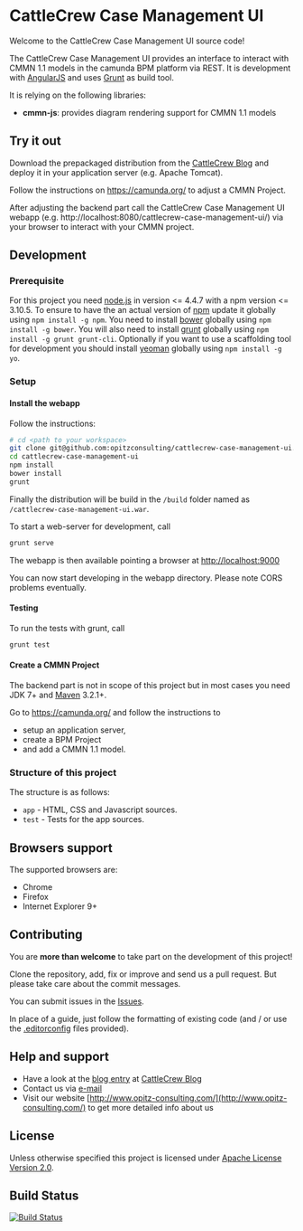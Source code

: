 # CattleCrew Case Management UI

Welcome to the CattleCrew Case Management UI source code!

The CattleCrew Case Management UI provides an interface to interact with CMMN 1.1 models in the camunda BPM platform via REST. It is development with [AngularJS](https://angularjs.org/) and uses [Grunt](http://gruntjs.com/) as build tool.

It is relying on the following libraries:

* __cmmn-js__: provides diagram rendering support for CMMN 1.1 models 

## Try it out

Download the prepackaged distribution from the [CattleCrew Blog](https://thecattlecrew.net/) and deploy it in your application server (e.g. Apache Tomcat).

Follow the instructions on https://camunda.org/ to adjust a CMMN Project.

After adjusting the backend part call the CattleCrew Case Management UI webapp (e.g. http://localhost:8080/cattlecrew-case-management-ui/) via your browser to interact with your CMMN project.

## Development

### Prerequisite

For this project you need [node.js](http://nodejs.org/) in version <= 4.4.7 with a npm version <= 3.10.5.
To ensure to have the an actual version of [npm](https://www.npmjs.com/) update it globally using `npm install -g npm`.
You need to install [bower](https://bower.io/) globally using `npm install -g bower`.
You will also need to install [grunt](http://gruntjs.com/) globally using `npm install -g grunt grunt-cli`.
Optionally if you want to use a scaffolding tool for development you should install [yeoman](http://yeoman.io/) globally using `npm install -g yo`.

### Setup

#### Install the webapp

Follow the instructions:

```sh
# cd <path to your workspace>
git clone git@github.com:opitzconsulting/cattlecrew-case-management-ui.git
cd cattlecrew-case-management-ui
npm install
bower install
grunt
```

Finally the distribution will be build in the `/build` folder named as `/cattlecrew-case-management-ui.war`.

To start a web-server for development, call

```sh
grunt serve
```

The webapp is then available pointing a browser at [http://localhost:9000](http://localhost:9000)

You can now start developing in the webapp directory. Please note CORS problems eventually.

#### Testing

To run the tests with grunt, call

```sh
grunt test
```

#### Create a CMMN Project

The backend part is not in scope of this project but in most cases you need JDK 7+ and [Maven](https://maven.apache.org/) 3.2.1+.

Go to https://camunda.org/ and follow the instructions to

* setup an application server,
* create a BPM Project
* and add a CMMN 1.1 model. 

### Structure of this project

The structure is as follows:

* `app` - HTML, CSS and Javascript sources.
* `test` - Tests for the app sources.

## Browsers support

The supported browsers are:

- Chrome
- Firefox
- Internet Explorer 9+

## Contributing

You are __more than welcome__ to take part on the development of this project!

Clone the repository, add, fix or improve and send us a pull request.
But please take care about the commit messages.

You can submit issues in the [Issues](https://github.com/opitzconsulting/cattlecrew-case-management-ui/issues/).

In place of a guide, just follow the formatting of existing code (and / or use the [.editorconfig](http://editorconfig.org/) files provided).

## Help and support

* Have a look at the [blog entry](https://#/) at [CattleCrew Blog](https://thecattlecrew.net/)
* Contact us via [e-mail](<halil.hancioglu@opitz-consulting.com>) 
* Visit our website [http://www.opitz-consulting.com/](http://www.opitz-consulting.com/) to get more detailed info about us

## License

Unless otherwise specified this project is licensed under [Apache License Version 2.0](./LICENSE).

## Build Status

[![Build Status](https://travis-ci.org/opitzconsulting/cattlecrew-case-management-ui.svg?branch=master)](https://travis-ci.org/opitzconsulting/cattlecrew-case-management-ui)
